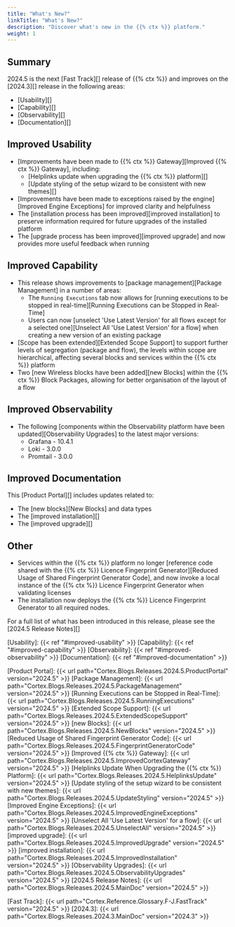 ```yaml
---
title: "What's New?"
linkTitle: "What's New?"
description: "Discover what's new in the {{% ctx %}} platform."
weight: 1
---
```


## Summary

2024.5 is the next [Fast Track][] release of {{% ctx %}} and improves on the [2024.3][] release in the following areas:

* [Usability][]
* [Capability][]
* [Observability][]
* [Documentation][]

## Improved Usability

* [Improvements have been made to {{% ctx %}} Gateway][Improved {{% ctx %}} Gateway], including:
  * [Helplinks update when upgrading the {{% ctx %}} platform][]
  * [Update styling of the setup wizard to be consistent with new themes][]
* [Improvements have been made to exceptions raised by the engine][Improved Engine Exceptions] for improved clarity and helpfulness
* The [installation process has been improved][improved installation] to preserve information required for future upgrades of the installed platform
* The [upgrade process has been improved][improved upgrade] and now provides more useful feedback when running

## Improved Capability

* This release shows improvements to [package management][Package Management] in a number of areas:
  * The `Running Executions` tab now allows for [running executions to be stopped in real-time][Running Executions can be Stopped in Real-Time]
  * Users can now [unselect 'Use Latest Version' for all flows except for a selected one][Unselect All 'Use Latest Version' for a flow] when creating a new version of an existing package
* [Scope has been extended][Extended Scope Support] to support further levels of segregation (package and flow), the levels within scope are hierarchical, affecting several blocks and services within the {{% ctx %}} platform
* Two [new Wireless blocks have been added][new Blocks] within the {{% ctx %}} Block Packages, allowing for better organisation of the layout of a flow

## Improved Observability

* The following [components within the Observability platform have been updated][Observability Upgrades] to the latest major versions:
  * Grafana - 10.4.1
  * Loki - 3.0.0
  * Promtail - 3.0.0

## Improved Documentation

This [Product Portal][] includes updates related to:

* The [new blocks][New Blocks] and data types
* The [improved installation][]
* The [improved upgrade][]

## Other

* Services within the {{% ctx %}} platform no longer [reference code shared with the {{% ctx %}} Licence Fingerprint Generator][Reduced Usage of Shared Fingerprint Generator Code], and now invoke a local instance of the {{% ctx %}} Licence Fingerprint Generator when validating licenses
* The installation now deploys the {{% ctx %}} Licence Fingerprint Generator to all required nodes.

For a full list of what has been introduced in this release, please see the [2024.5 Release Notes][]

[Usability]: {{< ref "#improved-usability" >}}
[Capability]: {{< ref "#improved-capability" >}}
[Observability]: {{< ref "#improved-observability" >}}
[Documentation]: {{< ref "#improved-documentation" >}}

[Product Portal]: {{< url path="Cortex.Blogs.Releases.2024.5.ProductPortal" version="2024.5" >}}
[Package Management]: {{< url path="Cortex.Blogs.Releases.2024.5.PackageManagement" version="2024.5" >}}
[Running Executions can be Stopped in Real-Time]: {{< url path="Cortex.Blogs.Releases.2024.5.RunningExecutions" version="2024.5" >}}
[Extended Scope Support]: {{< url path="Cortex.Blogs.Releases.2024.5.ExtendedScopeSupport" version="2024.5" >}}
[new Blocks]: {{< url path="Cortex.Blogs.Releases.2024.5.NewBlocks" version="2024.5" >}}
[Reduced Usage of Shared Fingerprint Generator Code]: {{< url path="Cortex.Blogs.Releases.2024.5.FingerprintGeneratorCode" version="2024.5" >}}
[Improved {{% ctx %}} Gateway]: {{< url path="Cortex.Blogs.Releases.2024.5.ImprovedCortexGateway" version="2024.5" >}}
[Helplinks Update When Upgrading the {{% ctx %}} Platform]: {{< url path="Cortex.Blogs.Releases.2024.5.HelplinksUpdate" version="2024.5" >}}
[Update styling of the setup wizard to be consistent with new themes]: {{< url path="Cortex.Blogs.Releases.2024.5.UpdateStyling" version="2024.5" >}}
[Improved Engine Exceptions]: {{< url path="Cortex.Blogs.Releases.2024.5.ImprovedEngineExceptions" version="2024.5" >}}
[Unselect All 'Use Latest Version' for a flow]: {{< url path="Cortex.Blogs.Releases.2024.5.UnselectAll" version="2024.5" >}}
[improved upgrade]: {{< url path="Cortex.Blogs.Releases.2024.5.ImprovedUpgrade" version="2024.5" >}}
[improved installation]: {{< url path="Cortex.Blogs.Releases.2024.5.ImprovedInstallation" version="2024.5" >}}
[Observability Upgrades]: {{< url path="Cortex.Blogs.Releases.2024.5.ObservabilityUpgrades" version="2024.5" >}}
[2024.5 Release Notes]: {{< url path="Cortex.Blogs.Releases.2024.5.MainDoc" version="2024.5" >}}

[Fast Track]: {{< url path="Cortex.Reference.Glossary.F-J.FastTrack" version="2024.5" >}}
[2024.3]: {{< url path="Cortex.Blogs.Releases.2024.3.MainDoc" version="2024.3" >}}
